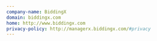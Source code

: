 ```yaml
---
company-name: BiddingX
domain: biddingx.com
home: http://www.biddingx.com
privacy-policy: http://managerx.biddingx.com/#privacy
---
```




